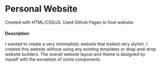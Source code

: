 # Personal Website
Created with HTML/CSS/JS. Used Github Pages to host website.

#### Description
I wanted to create a very minimalistic website that looked very stylish. 
I created this website without using any existing templates or drag-and-drop website builders. 
The overall website layout and theme is designed by myself with the exception of some components.
